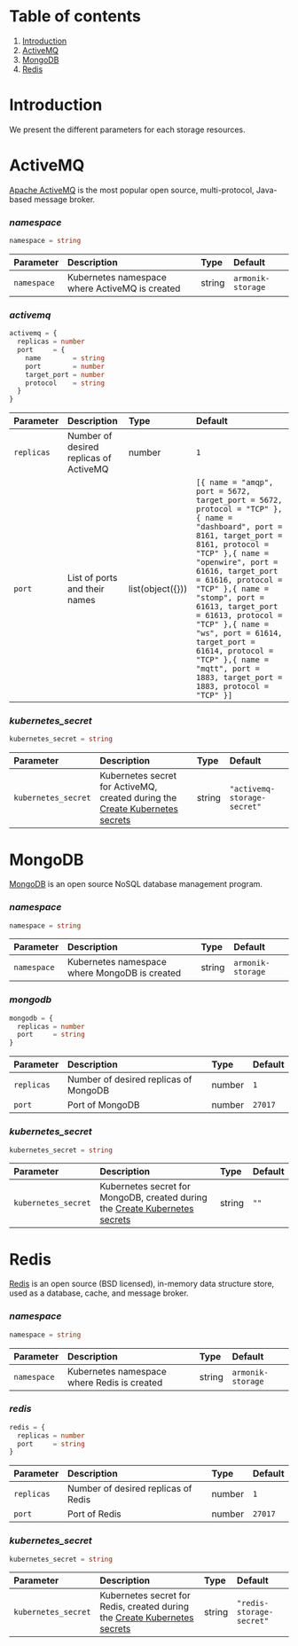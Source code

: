 # Table of contents

1. [Introduction](#introduction)
2. [ActiveMQ](#actvemq)
3. [MongoDB](#mongodb)
4. [Redis](#redis)

# Introduction

We present the different parameters for each storage resources.

# ActiveMQ

[Apache ActiveMQ](https://activemq.apache.org/) is the most popular open source, multi-protocol, Java-based message
broker.

### ***namespace***

```terraform
namespace = string
```

| Parameter | Description | Type | Default |
|:----------|:------------|:-----|:--------|
| `namespace` | Kubernetes namespace where ActiveMQ is created | string | `armonik-storage` |

### ***activemq***

```terraform
activemq = {
  replicas = number
  port     = {
    name        = string
    port        = number
    target_port = number
    protocol    = string
  }
}
```

| Parameter | Description | Type | Default |
|:----------|:------------|:-----|:--------|
| `replicas` | Number of desired replicas of ActiveMQ | number | `1` |
| `port` | List of ports and their names | list(object({})) | `[{ name = "amqp", port = 5672, target_port = 5672, protocol = "TCP" },{ name = "dashboard", port = 8161, target_port = 8161, protocol = "TCP" },{ name = "openwire", port = 61616, target_port = 61616, protocol = "TCP" },{ name = "stomp", port = 61613, target_port = 61613, protocol = "TCP" },{ name = "ws", port = 61614, target_port = 61614, protocol = "TCP" },{ name = "mqtt", port = 1883, target_port = 1883, protocol = "TCP" }]` |

### ***kubernetes_secret***

```terraform
kubernetes_secret = string
```

| Parameter | Description | Type | Default |
|:----------|:------------|:-----|:--------|
| `kubernetes_secret` | Kubernetes secret for ActiveMQ, created during the [Create Kubernetes secrets](../../storage/onpremise/README.md) | string | `"activemq-storage-secret"` |

# MongoDB

[MongoDB](https://www.mongodb.com/) is an open source NoSQL database management program.

### ***namespace***

```terraform
namespace = string
```

| Parameter | Description | Type | Default |
|:----------|:------------|:-----|:--------|
| `namespace` | Kubernetes namespace where MongoDB is created | string | `armonik-storage` |

### ***mongodb***

```terraform
mongodb = {
  replicas = number
  port     = string
}
```

| Parameter | Description | Type | Default |
|:----------|:------------|:-----|:--------|
| `replicas` | Number of desired replicas of MongoDB | number | `1` |
| `port` | Port of MongoDB | number | `27017` |

### ***kubernetes_secret***

```terraform
kubernetes_secret = string
```

| Parameter | Description | Type | Default |
|:----------|:------------|:-----|:--------|
| `kubernetes_secret` | Kubernetes secret for MongoDB, created during the [Create Kubernetes secrets](../../storage/onpremise/README.md) | string | `""` |

# Redis

[Redis](https://redis.io/) is an open source (BSD licensed), in-memory data structure store, used as a database, cache,
and message broker.

### ***namespace***

```terraform
namespace = string
```

| Parameter | Description | Type | Default |
|:----------|:------------|:-----|:--------|
| `namespace` | Kubernetes namespace where Redis is created | string | `armonik-storage` |

### ***redis***

```terraform
redis = {
  replicas = number
  port     = string
}
```

| Parameter | Description | Type | Default |
|:----------|:------------|:-----|:--------|
| `replicas` | Number of desired replicas of Redis | number | `1` |
| `port` | Port of Redis | number | `27017` |

### ***kubernetes_secret***

```terraform
kubernetes_secret = string
```

| Parameter | Description | Type | Default |
|:----------|:------------|:-----|:--------|
| `kubernetes_secret` | Kubernetes secret for Redis, created during the [Create Kubernetes secrets](../../storage/onpremise/README.md) | string | `"redis-storage-secret"` |
